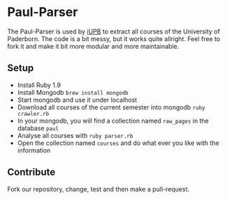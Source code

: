 # Paul-Parser
The Paul-Parser is used by [iUPB](https://github.com/dirkschumacher/iupb) to extract all courses of the University of Paderborn. 
The code is a bit messy, but it works quite allright. Feel free to fork it and make it bit more modular and more maintainable.

## Setup
- Install Ruby 1.9
- Install Mongodb `brew install mongodb`
- Start mongodb and use it under localhost
- Download all courses of the current semester into mongodb `ruby crawler.rb`
- In your mongodb, you will find a collection named `raw_pages` in the database `paul`
- Analyse all courses with `ruby parser.rb`
- Open the collection named `courses` and do what ever you like with the information

## Contribute
Fork our repository, change, test and then make a pull-request. 

